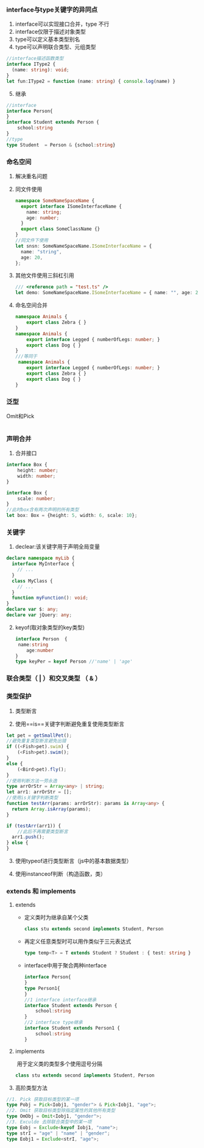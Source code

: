 ### interface与type关键字的异同点

1. interface可以实现接口合并，type 不行
2. interface仅限于描述对象类型
3. type可以定义基本类型别名
4. type可以声明联合类型、元组类型

```typescript
//interface描述函数类型
interface IType2 {
  (name: string): void;
}
let fun:IType2 = function (name: string) { console.log(name) }
```

5. 继承

```typescript
//interface
interface Person{
}
interface Student extends Person {
    school:string
}
//type
type Student  = Person & {school:string}

```

### 命名空间

1. 解决重名问题

2. 同文件使用

   ```typescript
   namespace SomeNameSpaceName {
     export interface ISomeInterfaceName {
       name: string;
       age: number;
     }
     export class SomeClassName {}
   }
   //同文件下使用
   let snsn: SomeNameSpaceName.ISomeInterfaceName = {
     name: "string",
     age: 20,
   };
   ```
   
3. 其他文件使用三斜杠引用

   ```typescript
   /// <reference path = "test.ts" />
   let demo: SomeNameSpaceName.ISomeInterfaceName = { name: "", age: 20 };
   ```

4. 命名空间合并

   ```typescript
   namespace Animals {
       export class Zebra { }
   }
   namespace Animals {
       export interface Legged { numberOfLegs: number; }
       export class Dog { }
   }
   ///等同于
    namespace Animals {
       export interface Legged { numberOfLegs: number; }
       export class Zebra { }
       export class Dog { }
   }
   ```

   

### 泛型

Omit和Pick

```typescript

```

### 声明合并

1. 合并接口

```typescript
interface Box {
    height: number;
    width: number;
}

interface Box {
    scale: number;
}
//此时box含有两次声明的所有类型
let box: Box = {height: 5, width: 6, scale: 10};
```

### 关键字

1. declear:该关键字用于声明全局变量

```typescript
declare namespace myLib {
  interface MyInterface {
    // ...
  }
  class MyClass {
    // ...
  }
  function myFunction(): void;
}
declare var $: any;
declare var jQuery: any;
```

2. keyof(取对象类型的key类型)

   ```typescript
   interface Person  {
   	name:string
       age:number
   }
   type keyPer = keyof Person //'name' | 'age'
   ```

   

### 联合类型（ | ）和交叉类型 （ & ）

### 类型保护

1. 类型断言

2. 使用==is==关键字判断避免重复使用类型断言

```typescript
let pet = getSmallPet();
//避免重复类型断言避免出错
if ((<Fish>pet).swim) {
    (<Fish>pet).swim();
}
else {
    (<Bird>pet).fly();
}
//使用判断方法一劳永逸
type arrOrStr = Array<any> | string;
let arr1: arrOrStr = [];
//使用is关键字判断类型
function testArr(params: arrOrStr): params is Array<any> {
  return Array.isArray(params);
}

if (testArr(arr1)) {
    //此后不再需要类型断言
  arr1.push();
} else {
}

```

3. 使用typeof进行类型断言（js中的基本数据类型）

4. 使用instanceof判断（构造函数，类）

### extends 和 implements

1. extends

   - 定义类时为继承自某个父类

     ```typescript
     class stu extends second implements Student, Person
     ```

   - 再定义任意类型时可以用作类似于三元表达式

     ```typescript
     type temp<T> = T extends Student ? Student : { test: string }
     ```
     
   - interface中用于聚合两种interface
     
     ```typescript
     interface Person{
     }
     type Person1{
     }
     //1 interface interface继承
     interface Student extends Person {
         school:string
     }
     //2 interface type继承
     interface Student extends Person1 {
         school:string
     }
     ```
     
     

2. implements

   ​	用于定义类的类型多个使用逗号分隔

   ```typescript
   class stu extends second implements Student, Person
   ```
   
3.  高阶类型方法

   ```typescript
   //1. Pick 获取目标类型的某一项
   type Pobj = Pick<Iobj1, "gender"> & Pick<Iobj1, "age">;
   //2. Omit 获取目标类型除指定属性的其他所有类型
   type OmObj = Omit<Iobj1, "gender">;
   //3. Exculde 去除联合类型中的某一项
   type Eobj = Exclude<keyof Iobj1, "name">;
   type strI = "age" | "name" | "gender";
   type Eobj1 = Exclude<strI, "age">;
   ```

   